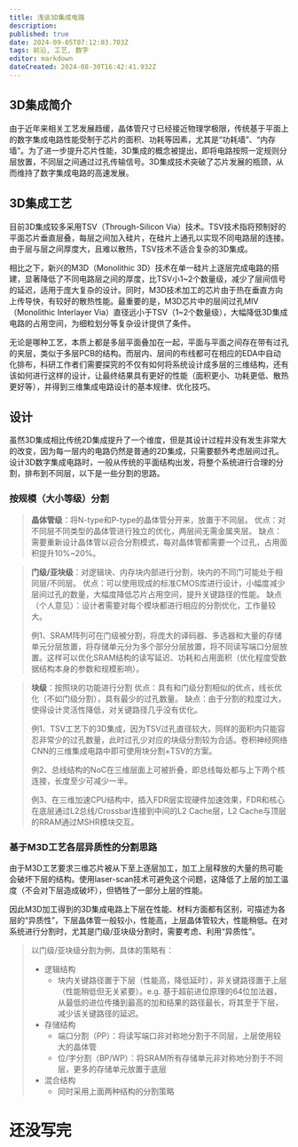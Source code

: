 ```yaml
---
title: 浅谈3D集成电路
description: 
published: true
date: 2024-09-05T07:12:03.703Z
tags: 前沿, 工艺, 数字
editor: markdown
dateCreated: 2024-08-30T16:42:41.932Z
---
```


## 3D集成简介

由于近年来相关工艺发展趋缓，晶体管尺寸已经接近物理学极限，传统基于平面上的数字集成电路性能受制于芯片的面积、功耗等因素，尤其是“功耗墙”、“内存墙”。为了进一步提升芯片性能，3D集成的概念被提出，即将电路按照一定规则分层放置，不同层之间通过过孔传输信号。3D集成技术突破了芯片发展的瓶颈，从而维持了数字集成电路的高速发展。

## 3D集成工艺

目前3D集成较多采用TSV（Through-Silicon Via）技术。TSV技术指将预制好的平面芯片垂直层叠，每层之间加入硅片，在硅片上通孔以实现不同电路层的连接。由于层与层之间厚度大，且难以散热，TSV技术不适合复杂的3D集成。

相比之下，新兴的M3D（Monolithic 3D）技术在单一硅片上逐层完成电路的搭建，显著降低了不同电路层之间的厚度，比TSV小1~2个数量级，减少了层间信号的延迟，适用于庞大复杂的设计。同时，M3D技术加工的芯片由于热在垂直方向上传导快，有较好的散热性能。最重要的是，M3D芯片中的层间过孔MIV（Monolithic Interlayer Via）直径远小于TSV（1~2个数量级），大幅降低3D集成电路的占用空间，为细粒划分等复杂设计提供了条件。

无论是哪种工艺，本质上都是多层平面叠加在一起，平面与平面之间存在带有过孔的夹层，类似于多层PCB的结构。而层内、层间的布线都可在相应的EDA中自动化排布，科研工作者们需要探究的不仅有如何将系统设计成多层的三维结构，还有该如何进行这样的设计，让最终结果具有更好的性能（面积更小、功耗更低、散热更好等），并得到三维集成电路设计的基本规律、优化技巧。

## 设计

虽然3D集成相比传统2D集成提升了一个维度，但是其设计过程并没有发生非常大的改变，因为每一层内的电路仍然是普通的2D集成，只需要额外考虑层间过孔。设计3D数字集成电路时，一般从传统的平面结构出发，将整个系统进行合理的分割，排布到不同层，以下是一些分割的思路。

### 按规模（大小等级）分割

> **晶体管级**：将N-type和P-type的晶体管分开来，放置于不同层。
> 优点：对不同层不同类型的晶体管进行独立的优化，两层间无需金属夹层。
> 缺点：需要重新设计晶体管以迎合分割模式，每对晶体管都需要一个过孔，占用面积提升10%~20%。

> **门级/亚块级**：对逻辑块、内存块内部进行分割，块内的不同门可能处于相同层/不同层。
> 优点：可以使用现成的标准CMOS库进行设计，小幅度减少层间过孔的数量，大幅度降低芯片占用空间，提升关键路径的性能。
> 缺点（个人意见）：设计者需要对每个模块都进行相应的分割优化，工作量较大。
>
> 例1、SRAM阵列可在门级被分割，将庞大的译码器、多选器和大量的存储单元分层放置，将存储单元分为多个部分分层放置，将不同读写端口分层放置。这样可以优化SRAM结构的读写延迟、功耗和占用面积（优化程度受数据结构本身的参数和规模影响）。

> **块级**：按照块的功能进行分割
> 优点：具有和门级分割相似的优点，线长优化（不如门级分割），具有最少的过孔数量。
> 缺点：由于分割的粒度过大，使得设计灵活性降低，对关键路径几乎没有优化。
>
> 例1、TSV工艺下的3D集成，因为TSV过孔直径较大，同样的面积内只能容忍非常少的过孔数量，此时过孔少对应的块级分割较为合适。卷积神经网络CNN的三维集成电路中即可使用块分割+TSV的方案。
>
> 例2、总线结构的NoC在三维层面上可被折叠，即总线每处都与上下两个核连接，长度至少可减少一半。
>
> 例3、在三维加速CPU结构中，插入FDR层实现硬件加速效果，FDR和核心在底层通过L2总线/Crossbar连接到中间的L2 Cache层，L2 Cache与顶层的RRAM通过MSHR模块交互。

### 基于M3D工艺各层异质性的分割思路

由于M3D工艺要求三维芯片被从下至上逐层加工，加工上层释放的大量的热可能会破坏下层的结构。使用laser-scan技术可避免这个问题，这降低了上层的加工温度（不会对下层造成破坏），但牺牲了一部分上层的性能。

因此M3D加工得到的3D集成电路上下层在性能、材料方面都有区别，可描述为各层的“异质性”，下层晶体管一般较小，性能高，上层晶体管较大，性能稍低。在对系统进行分割时，尤其是门级/亚块级分割时，需要考虑、利用“异质性”。

> 以门级/亚块级分割为例，具体的策略有：
>
> - 逻辑结构
>   - 块内关键路径置于下层（性能高，降低延时），非关键路径置于上层（性能稍低但无关紧要）。e.g. 基于超前进位原理的64位加法器，从最低的进位传播到最高的加和结果的路径最长，将其至于下层，减少该关键路径的延迟。
> - 存储结构
>   - 端口分割（PP）：将读写端口非对称地分割于不同层，上层使用较大的晶体管
>   - 位/字分割（BP/WP）：将SRAM所有存储单元非对称地分割于不同层，更多的存储单元放置于底层
> - 混合结构
>   - 同时采用上面两种结构的分割策略

# 还没写完
